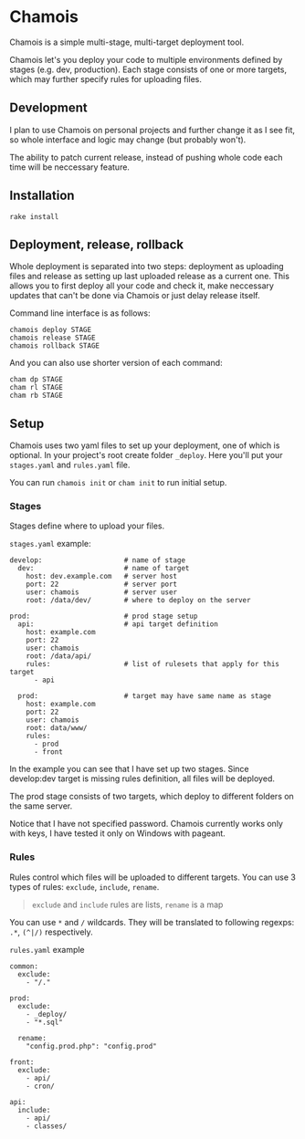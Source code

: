 # Chamois

Chamois is a simple multi-stage, multi-target deployment tool.

Chamois let's you deploy your code to multiple environments defined by stages (e.g. dev, production). Each stage consists of one or more targets, which may further specify rules for uploading files.

## Development

I plan to use Chamois on personal projects and further change it as I see fit, so whole interface and logic may change (but probably won't).

The ability to patch current release, instead of pushing whole code each time will be neccessary feature.

## Installation

```
rake install
```

## Deployment, release, rollback

Whole deployment is separated into two steps: deployment as uploading files and release as setting up last uploaded release as a current one. This allows you to first deploy all your code and check it, make neccessary updates that can't be done via Chamois or just delay release itself.

Command line interface is as follows:

```
chamois deploy STAGE
chamois release STAGE
chamois rollback STAGE
```

And you can also use shorter version of each command:

```
cham dp STAGE
cham rl STAGE
cham rb STAGE
```

## Setup

Chamois uses two yaml files to set up your deployment, one of which is optional. In your project's root create folder `_deploy`. Here you'll put your `stages.yaml` and `rules.yaml` file.

You can run ```chamois init``` or ```cham init``` to run initial setup.

### Stages

Stages define where to upload your files.

`stages.yaml` example:

```
develop:                    # name of stage
  dev:                      # name of target
    host: dev.example.com   # server host
    port: 22                # server port
    user: chamois           # server user
    root: /data/dev/        # where to deploy on the server

prod:                       # prod stage setup
  api:                      # api target definition
    host: example.com
    port: 22
    user: chamois
    root: /data/api/
    rules:                  # list of rulesets that apply for this target
      - api

  prod:                     # target may have same name as stage
    host: example.com
    port: 22
    user: chamois
    root: data/www/
    rules: 
      - prod
      - front
```

In the example you can see that I have set up two stages. Since develop:dev target is missing rules definition, all files will be deployed.

The prod stage consists of two targets, which deploy to different folders on the same server.

Notice that I have not specified password. Chamois currently works only with keys, I have tested it only on Windows with pageant.

### Rules

Rules control which files will be uploaded to different targets. You can use 3 types of rules: `exclude`, `include`, `rename`.

> `exclude` and `include` rules are lists, `rename` is a map

You can use `*` and `/` wildcards. They will be translated to following regexps: `.*`, `(^|/)` respectively.

`rules.yaml` example

```
common:
  exclude:
    - "/."

prod:
  exclude:
    - _deploy/
    - "*.sql"

  rename:
    "config.prod.php": "config.prod"

front:
  exclude:
    - api/
    - cron/

api:
  include:
    - api/
    - classes/

```
